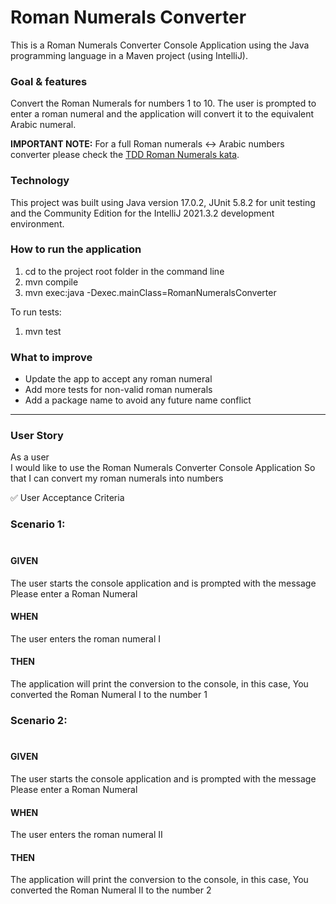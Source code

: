 # Roman Numerals Converter

This is a Roman Numerals Converter Console Application using the Java programming language in a Maven project (using IntelliJ).

### Goal & features
Convert the Roman Numerals for numbers 1 to 10. The user is prompted to enter a roman numeral and the application will convert it to the equivalent Arabic numeral.

**IMPORTANT NOTE:** For a full Roman numerals <-> Arabic numbers converter please check the [TDD Roman Numerals kata](https://github.com/abcpaem/tdd-roman-numerals-kata). 

### Technology
This project was built using Java version 17.0.2, JUnit 5.8.2 for unit testing and the Community Edition for the IntelliJ 2021.3.2 development environment.

### How to run the application
1) cd to the project root folder in the command line
2) mvn compile
3) mvn exec:java -Dexec.mainClass=RomanNumeralsConverter

To run tests:
1) mvn test

### What to improve
- Update the app to accept any roman numeral
- Add more tests for non-valid roman numerals
- Add a package name to avoid any future name conflict 

---------------------------------------------------------------------------------------------------------

### User Story

As a user <br>
I would like to use the Roman Numerals Converter Console Application
So that I can convert my roman numerals into numbers

✅   User Acceptance Criteria

### Scenario 1:<br><br>

#### GIVEN
The user starts the console application and is prompted with the message Please enter a Roman Numeral
#### WHEN
The user enters the roman numeral I
#### THEN
The application will print the conversion to the console, in this case, You converted the Roman Numeral I to the number 1

### Scenario 2:<br><br>
#### GIVEN
The user starts the console application and is prompted with the message Please enter a Roman Numeral

#### WHEN
The user enters the roman numeral II

#### THEN
The application will print the conversion to the console, in this case, You converted the Roman Numeral II to the number 2

